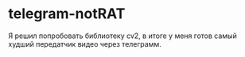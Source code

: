 # telegram-notRAT
Я решил попробовать библиотеку cv2, в итоге у меня готов самый худший передатчик видео через телеграмм.
